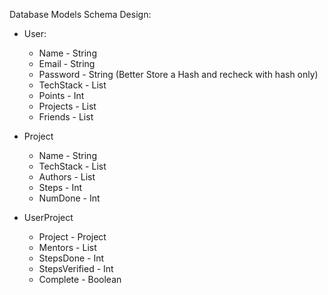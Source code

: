 Database Models Schema Design:
 - User:
    - Name              -    String
    - Email             -    String
    - Password          -    String (Better Store a Hash and recheck with hash only)
    - TechStack         -    List<String>
    - Points            -    Int
    - Projects          -    List<Project>
    - Friends           -    List<User>

- Project
    - Name              -    String
    - TechStack         -    List<String>
    - Authors           -    List<User>
    - Steps             -    Int
    - NumDone           -    Int

- UserProject
    - Project           -    Project
    - Mentors           -    List<User>  
    - StepsDone         -    Int
    - StepsVerified     -    Int
    - Complete          -    Boolean